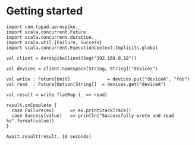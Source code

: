# Getting started


    import com.tapad.aerospike._
    import scala.concurrent.Future
    import scala.concurrent.duration._
    import scala.util.{Failure, Success}
    import scala.concurrent.ExecutionContext.Implicits.global

    val client = AerospikeClient(Seq("192.168.0.18"))

    val devices = client.namespace[String, String]("devices")

    val write : Future[Unit] 	          = devices.put("deviceA", "foo")
    val read  : Future[Option[String]]  = devices.get("deviceA")

    val result = write flatMap (_ => read)

    result.onComplete {
      case Failure(ex) 		=> ex.printStackTrace()
      case Success(value) 	=> println("Successfully wrote and read %s".format(value))
    }

    Await.result(result, 10 seconds)
   	
